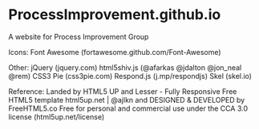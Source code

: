 # ProcessImprovement.github.io
A website for Process Improvement Group


Icons:
	Font Awesome (fortawesome.github.com/Font-Awesome)

Other:
	jQuery (jquery.com)
	html5shiv.js (@afarkas @jdalton @jon_neal @rem)
	CSS3 Pie (css3pie.com)
	Respond.js (j.mp/respondjs)
	Skel (skel.io)

Reference:
	Landed by HTML5 UP and Lesser - Fully Responsive Free HTML5 template
	html5up.net | @ajlkn and DESIGNED & DEVELOPED by FreeHTML5.co
	Free for personal and commercial use under the CCA 3.0 license (html5up.net/license)